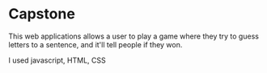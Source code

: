 # Capstone

This web applications allows a user to play a game where they try to guess letters to a sentence, and it'll tell people if they won. 


I used javascript, HTML, CSS
